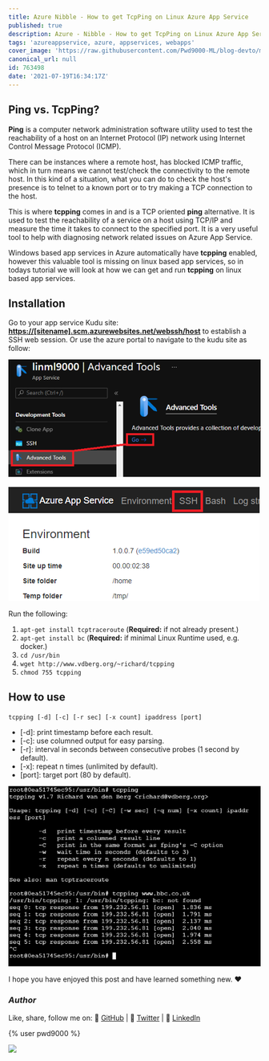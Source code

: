 ```yaml
---
title: Azure Nibble - How to get TcpPing on Linux Azure App Service
published: true
description: Azure - Nibble - How to get TcpPing on Linux Azure App Service
tags: 'azureappservice, azure, appservices, webapps'
cover_image: 'https://raw.githubusercontent.com/Pwd9000-ML/blog-devto/main/posts/2021/Azure-Nibble-TcpPing-Linux-Appsvc/assets/main-azure-nibble.png'
canonical_url: null
id: 763498
date: '2021-07-19T16:34:17Z'
---
```


## Ping vs. TcpPing?

**Ping** is a computer network administration software utility used to test the reachability of a host on an Internet Protocol (IP) network using Internet Control Message Protocol (ICMP).

There can be instances where a remote host, has blocked ICMP traffic, which in turn means we cannot test/check the connectivity to the remote host. In this kind of a situation, what you can do to check the host's presence is to telnet to a known port or to try making a TCP connection to the host.

This is where **tcpping** comes in and is a TCP oriented **ping** alternative. It is used to test the reachability of a service on a host using TCP/IP and measure the time it takes to connect to the specified port. It is a very useful tool to help with diagnosing network related issues on Azure App Service.

Windows based app services in Azure automatically have **tcpping** enabled, however this valuable tool is missing on linux based app services, so in todays tutorial we will look at how we can get and run **tcpping** on linux based app services.

## Installation

Go to your app service Kudu site: **<https://[sitename].scm.azurewebsites.net/webssh/host>** to establish a SSH web session. Or use the azure portal to navigate to the kudu site as follow:

![aznav](https://raw.githubusercontent.com/Pwd9000-ML/blog-devto/main/posts/2021/Azure-Nibble-TcpPing-Linux-Appsvc/assets/aznav.png)

![kudu2](https://raw.githubusercontent.com/Pwd9000-ML/blog-devto/main/posts/2021/Azure-Nibble-TcpPing-Linux-Appsvc/assets/kudu2.png)

Run the following:

1. `apt-get install tcptraceroute` (**Required:** if not already present.)
2. `apt-get install bc` (**Required:** if minimal Linux Runtime used, e.g. docker.)
3. `cd /usr/bin`
4. `wget http://www.vdberg.org/~richard/tcpping`
5. `chmod 755 tcpping`

## How to use

`tcpping [-d] [-c] [-r sec] [-x count] ipaddress [port]`

- [-d]: print timestamp before each result.
- [-c]: use columned output for easy parsing.
- [-r]: interval in seconds between consecutive probes (1 second by default).
- [-x]: repeat n times (unlimited by default).
- [port]: target port (80 by default).

![tcpping1](https://raw.githubusercontent.com/Pwd9000-ML/blog-devto/main/posts/2021/Azure-Nibble-TcpPing-Linux-Appsvc/assets/tcpping1.png)

I hope you have enjoyed this post and have learned something new. :heart:

### _Author_

Like, share, follow me on: :octopus: [GitHub](https://github.com/Pwd9000-ML) | :penguin: [Twitter](https://twitter.com/pwd9000) | :space_invader: [LinkedIn](https://www.linkedin.com/in/marcel-l-61b0a96b/)

{% user pwd9000 %}

<a href="https://www.buymeacoffee.com/pwd9000"><img src="https://img.buymeacoffee.com/button-api/?text=Buy me a coffee&emoji=&slug=pwd9000&button_colour=FFDD00&font_colour=000000&font_family=Cookie&outline_colour=000000&coffee_colour=ffffff"></a>
